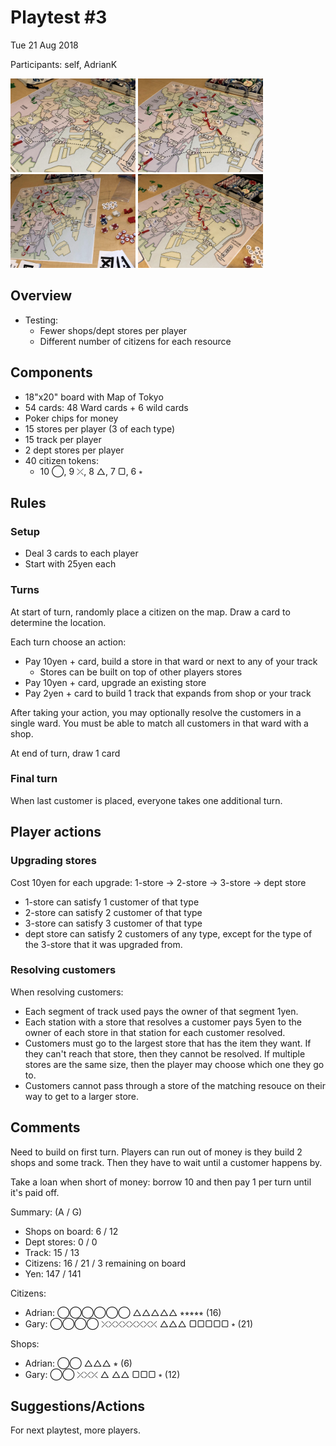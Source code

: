 # Playtest #3

Tue 21 Aug 2018

Participants: self, AdrianK

<img src="images/pt03-0652.jpg" height="150px"/> <img src="images/pt03-0653.jpg" height="150px"/> <img src="images/pt03-0654.jpg" height="150px"/> <img src="images/pt03-0655.jpg" height="150px"/>

## Overview

* Testing:
	* Fewer shops/dept stores per player
	* Different number of citizens for each resource

## Components

* 18"x20" board with Map of Tokyo
* 54 cards: 48 Ward cards + 6 wild cards
* Poker chips for money
* 15 stores per player (3 of each type)
* 15 track per player
* 2 dept stores per player
* 40 citizen tokens:
	* 10 ◯, 9 ⤫, 8 △, 7 ▢, 6 ⭒

## Rules

### Setup

* Deal 3 cards to each player
* Start with 25yen each

### Turns

At start of turn, randomly place a citizen on the map. Draw a card to determine the location.

Each turn choose an action:

* Pay 10yen + card, build a store in that ward or next to any of your track
	* Stores can be built on top of other players stores
* Pay 10yen + card, upgrade an existing store
* Pay 2yen + card to build 1 track that expands from shop or your track

After taking your action, you may optionally resolve the customers in a single ward. You must be able to match all customers in that ward with a shop.

At end of turn, draw 1 card

### Final turn

When last customer is placed, everyone takes one additional turn.

## Player actions

### Upgrading stores

Cost 10yen for each upgrade: 1-store -> 2-store -> 3-store -> dept store

* 1-store can satisfy 1 customer of that type
* 2-store can satisfy 2 customer of that type
* 3-store can satisfy 3 customer of that type
* dept store can satisfy 2 customers of any type, except for the type of the 3-store that it was upgraded from.

### Resolving customers

When resolving customers:

* Each segment of track used pays the owner of that segment 1yen.
* Each station with a store that resolves a customer pays 5yen to the owner of each store in that station for each customer resolved.
* Customers must go to the largest store that has the item they want. If they can't reach that store, then they cannot be resolved. If multiple stores are the same size, then the player may choose which one they go to.
* Customers cannot pass through a store of the matching resouce on their way to get to a larger store.
 
## Comments

Need to build on first turn. Players can run out of money is they build 2 shops and some track. Then they have to wait until a customer happens by.

Take a loan when short of money: borrow 10 and then pay 1 per turn until it's paid off.

Summary: (A / G)

* Shops on board: 6 / 12
* Dept stores: 0 / 0
* Track: 15 / 13
* Citizens: 16 / 21 / 3 remaining on board
* Yen: 147 / 141

Citizens:

* Adrian: ◯◯◯◯◯◯ △△△△△ ⭒⭒⭒⭒⭒ (16)
* Gary: ◯◯◯◯ ⤫⤫⤫⤫⤫⤫⤫⤫ △△△ ▢▢▢▢▢ ⭒ (21)

Shops:

* Adrian: ◯◯ △△△ ⭒ (6)
* Gary: ◯◯ ⤫⤫⤫ △ △△ ▢▢▢ ⭒ (12)

## Suggestions/Actions

For next playtest, more players.
